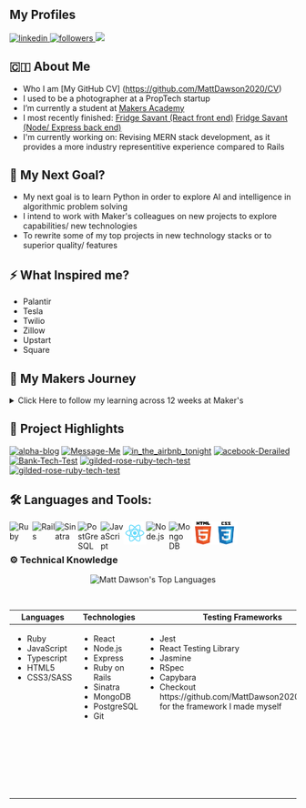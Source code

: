 ## My Profiles
 <a href="https://uk.linkedin.com/in/matt-dawson-2877ba129">
  <img alt="linkedin" title="My LinkedIn Page" src="https://img.shields.io/badge/LinkedIn-0077B5?style=for-the-badge&logo=linkedin&logoColor=white">
</a>
   
<a href="https://github.com/MattDawson2020">
  <img alt="followers" title="Follow me on Github" src="https://img.shields.io/github/followers/MattDawson2020?color=236ad3&labelColor=1155ba&style=for-the-badge&logo=github&label=Follow"/>
</a>

<a href="https://www.codewars.com/users/MattDawson">
  <img src="https://img.shields.io/badge/CodeWars-%23AD2C27?style=for-the-badge&logo=codewars&logoColor=white"/>
</a>
  
## 🇨🇮 About Me

- Who I am [My GitHub CV] (https://github.com/MattDawson2020/CV)
- I used to be a photographer at a PropTech startup
- I’m currently a student at [Makers Academy](https://makers.tech/about-us/)
- I most recently finished: [Fridge Savant (React front end)](https://github.com/jasonrowsell/fridge-savant-client) [Fridge Savant (Node/ Express back end)](https://github.com/mikejeuga/fridge-savant-server)
- I'm currently working on: Revising MERN stack development, as it provides a more industry representitive experience compared to Rails

## 🎯  My Next Goal?
- My next goal is to learn Python in order to explore AI and intelligence in algorithmic problem solving
- I intend to work with Maker's colleagues on new projects to explore capabilities/ new technologies
- To rewrite some of my top projects in new technology stacks or to superior quality/ features 


##  ⚡ What Inspired me?
- Palantir
- Tesla
- Twilio
- Zillow
- Upstart 
- Square


##  📘 My Makers Journey
<details>
 <summary>
  Click Here to follow my learning across 12 weeks at Maker's
 </summary>


 <details>
   <summary> Week 1: Test driving and debugging</summary>

   <table>
    <thead>
     <tr>
       <th>Weekly Challenge</th>
       <th>Weekend Challenge</th>
     </tr>
    </thead>
    <tbody>
     <tr>
      <td style="vertical-align: top">
        <p>
         This challenge was the first of my Maker's weekly challenges, coded in pairs with a randomised partner each day.
         The learning objectives for this week were:
        </p>
        <ul>
          <li> Test Driven Development (TDD) using RSpec</li>
          <li> Follow an appropriate debugging process to 'tighten the loop' and 'gain visbility' when faced with bugs</li>
          <li> Basic class structure and attributes</li>
         <li>https://github.com/MattDawson2020/boris_bike_challenge</li>
        </ul>
      </td>
      <td style="vertical-align: top">
       <p>
        This challenge was the first of my Maker's weekend challenge, intended to be done alone to reinforce the week's learning and concepts. 
        The necessary skills covered in this challenge were:
       </p>
         <ul>
           <li> TDD and RSpec</li>
           <li> Knowing when to split a class and how to add functionality</li>
           <li> Basic class structure and attributes</li>
          <li>https://github.com/MattDawson2020/airport_challeng-RB</li>
         </ul>
      </td>
   </table>
 </details>
  
 <details>
  <summary> Week 2: Object oriented programming </summary>
  <table>
   <thead>
    <tr>
      <th>Weekly Challenge</th>
      <th>Weekend Challenge</th>
    </tr>
   </thead>
   <tbody>
    <tr>
     <td style="vertical-align: top">
       <p>
        This challenge was the second of my Maker's weekly challenges, coded in pairs with a randomised partner each day. 
        The learning objectives for this week were:
       </p>
       <ul>
         <li> Class splitting to adhere to SRP</li>
         <li> Mocking and decoupling classes in tests</li>
         <li> Testing behaviour over state</li>
         <li> OOP and its' benefits</li>
         <li> Dependency injection</li>
        <li>https://github.com/MattDawson2020/oystercard</li>
       </ul>
     </td>
     <td style="vertical-align: top">
      <p>
       This challenge was the second of my Maker's weekend challenge, intended to be done alone to reinforce the week's learning and concepts. 
       This was the first time in Maker's I came across actual difficulty and had to go away to strategise. 
       Upon realising this was essentially a challenge of RSpec doubles and dependency injection I soon figured it out.
       The necessary skills covered in this challenge were:
      </p>
       <ul>
         <li> Mocking/ doubles in testing </li>
         <li> Using injected classes to build complexity while maintaining decoupled structure</li>
         <li> Using external API (Twilio)</li>
        <li>https://github.com/MattDawson2020/takeaway-challenge-RB</li>
       </ul>
     </td>
  </table>
 </details>
 
 <details>
 <summary> Week 3: Web applications </summary>
 <table>
  <thead>
   <tr>
     <th>Weekly Challenge</th>
     <th>Weekend Challenge</th>
   </tr>
  </thead>
  <tbody>
   <tr>
    <td style="vertical-align: top">
      <p>
       This challenge was the third of my Maker's weekly challenges, coded in pairs with a randomised partner each day.
       The learning objectives for this week were:
      </p>
      <ul>
        <li> Building a simple web app</li>
        <li> Understand the basics of HTTP requests/ response</li>
        <li> Basics of HTML, CSS</li>
        <li> Explain the MVC pattern</li>
        <li> How do servers and clients interact to create an application</li>
       <li>https://github.com/MattDawson2020/intro_to_web</li>
       <li>https://github.com/MattDawson2020/Battle</li>
      </ul>
    </td>
    <td style="vertical-align: top">
     <p>
      This challenge was the third of my Maker's weekend challenge, intended to be done alone to reinforce the week's learning and concepts.
      The necessary skills covered in this challenge were:
     </p>
      <ul>
        <li> How to render a backend program so it is no longer REPL only </li>
        <li> How to use MVC to update application as you run through its' functions</li>
        <li> Move on from purely back-end focussed code</li>
       <li>https://github.com/MattDawson2020/rps-challenge</li>
      </ul>
    </td>
  </table>
 </details>
  
<details>
 <summary> Week 4: Databases </summary>
 <table>
  <thead>
   <tr>
     <th>Weekly Challenge</th>
     <th>Weekend Challenge</th>
   </tr>
  </thead>
  <tbody>
   <tr>
    <td style="vertical-align: top">
      <p>
       This challenge was the fourth of my Maker's weekly challenges, coded in pairs with a randomised partner each day. 
       This week is where I would say the difficulty noticeably stepped up, with database interactions being more complex than previous weeks. 
       The learning objectives for this week were:
      </p>
      <ul>
        <li> Built a simple web app with a database attached to allow permanence</li>
        <li> Explain the basics of how databases work and how to use SQL to interact with them</li>
        <li> Object Relational Mapping (ORM) and manually writing a SQL interface with ruby</li>
        <li> RESTful routes</li>
       <li>https://github.com/MattDawson2020/bookmark-manager</li>
      </ul>
    </td>
    <td style="vertical-align: top">
     <p>
      This challenge was the fourth of my Maker's weekly challenges, coded in pairs with a randomised partner each day.
      The learning objectives for this week were:
     </p>
      <ul>
        <li> Built a web app with data permanence, allowing rendered data to persist between page refreshes</li>
        <li> Allow a user to input new data in order to change what is rendered, and have these changes persist</li>
       <li> Using a Ruby based ORM to interface with SQL based database</li>
       <li>https://github.com/MattDawson2020/chitter-challenge</li>
      </ul>
    </td>
  </table>
 </details>
  
<details>
 <summary> Week 5: AirBnb </summary>
 <table>
  <thead>
   <tr>
     <th>Group engineering project</th>
   </tr>
  </thead>
  <tbody>
   <tr>
    <td style="vertical-align: top">
      <p>
       This is the first of my Maker's group engineering projects, built in Ruby's Sinatra framework in a team of 4.
       Throughout this week we worked to user stories and specifications rather than direct challenge instructions for the first time.
       The ultimate aim was to both build a full stack fully functioning application, but also to do so using AGILE methodology.
       The learning objectives for this week were:
      </p>
      <ul>
        <li> Break down projects into tasks and allocate them to pairs</li>
        <li> Build to a specification (rather than challenges)</li>
        <li> Run stand-ups and retrospectives</li>
        <li> Use a branch/PR/merge git workflow</li>
        <li> Give and receive meaningful code review</li>
       <li>https://github.com/MattDawson2020/in_the_airbnb_tonight</li>
      </ul>
    </td>
  </table>
 </details>
 
<details>
 <summary> Week 6: Javascript </summary>
 <table>
  <thead>
   <tr>
     <th>Weekly Challenge</th>
   </tr>
  </thead>
  <tbody>
   <tr>
    <td style="vertical-align: top">
      <p>
       This challenge was the return to weekly pair programmed challenges following Airbnb group project week. 
       This week we began programming in JavaScript instead of Ruby, testing our ability to learn a new language. 
       The learning objectives for this week were:
      </p>
      <ul>
       <li> Test drive a simple front end web app with JavsScript</li>
       <li> Follow an effective process for learning a new language</li>
       <li> DOM manipulation</li>
       <li> Creating dynamic pages that do not rely on a page refresh</li>
       <li>https://github.com/MattDawson2020/Airport-Challenge-JS</li>
       <li>https://github.com/MattDawson2020/Thermostat-JS</li>
      </ul>
    </td>
  </table>
 </details>
 
<details>
 <summary> Week 7: Single page applications </summary>
 <table>
  <thead>
   <tr>
     <th>Weekly Challenge</th>
     <th>Weekend Challenge</th>
   </tr>
  </thead>
  <tbody>
   <tr>
    <td style="vertical-align: top">
      <p>
       This challenge was the seventh weekly challenge and the second group based project.
       We worked in a three to build a single page application that dynamically refreshes content using JS.
       In this week, while trying to replicate a test matcher, I also managed to (partially accidentally) create a functioning testing framework.
       The learning objectives for this week were:
      </p>
      <ul>
       <li> Build a dynamic single page app using only Pure JS</li>
       <li> Request and use data from an external API</li>
       <li> Explain that libraries are code that can be written by anyone</li>
       <li>https://github.com/MattDawson2020/notesApp</li>
      </ul>
    </td>
    <td style="vertical-align: top">
     <p>
      This challenge was the seventh of my Maker's weekend challenge, intended to be done alone to reinforce the week's learning and concepts. 
      The necessary skills covered in this challenge were:
     </p>
      <ul>
        <li> Build a dynamic single page app using only Pure JS</li>
       <li> Request and use data from an external API</li>
       <li>https://github.com/MattDawson2020/news-summary-challenge</li>
      </ul>
    </td>
  </table>
 </details>
 
<details>
 <summary> Weeks 8 & 9: Rails engineering project </summary>
 <table>
  <thead>
   <tr>
     <th>Weekly Challenge</th>
     <th>Weekend Challenge</th>
   </tr>
  </thead>
  <tbody>
   <tr>
    <td style="vertical-align: top">
      <p>
       The second Maker's group engineering project, this time we worked in a group of seven to try to recreate Facebook's functionality.<br>
       This would be done to AGILE methodology, using Ruby on Rails, and Bootstrap.<br>
       The learning objectives for this week were:
      </p>
      <ul>
       <li> Build a fully functioning web application from specifications</li>
       <li> Use Rails framework to simplify much of the previous weeks tasks in order to push on to new heights</li>
       <li> Understand and utilise new concepts such as migrations, validations, associations, embedded Ruby ETC</li>
       <li>https://github.com/MattDawson2020/acebook-Derailed</li>
      </ul>
    </td>
    <td style="vertical-align: top">
     <p>
      This challenge was the last of my Maker's weekend challenges, to test whether I could use Rails to create a full stack application. 
      The necessary skills covered in this challenge were:
     </p>
      <ul>
       <li> Build instagram with all the relevant features</li>
       <li> Build a full stack application in Rails</li>
       <li> Follow a TDD approach to a full stack application</li>
       <li>https://github.com/MattDawson2020/instagram-challenge</li>
      </ul>
    </td>
  </table>
 </details>
 
<details>
 <summary> Week 10: Individual tech tests </summary>
 <table>
  <thead>
   <tr>
     <th>Tech tests</th>
   </tr>
  </thead>
  <tbody>
   <tr>
    <td style="vertical-align: top">
      <p>
       The aims of this week were to attempt individual tech tests in order to solve popular engineering problems. <br>
       These were done alone once and submitted to Maker's coaches, who then provided feedback for a refactor. <br>
       Details of coaches feedback and proposed changes are inside the repos.<br>
       The learning objectives for this week were:
      </p>
      <ul>
       <li> To solve a challenging technical problem by writing well crafted code</li>
       <li> Have developed a structured process to approaching complex problems, utilising TDD and good OO design skills</li>
       <li>https://github.com/MattDawson2020/Bank-Tech-Test</li>
       <li>https://github.com/MattDawson2020/gilded-rose-ruby-tech-test</li>
       <li> JS bank tech test is almost complete and will be posted here soon</li>
      </ul>
    </td>
  </table>
 </details>
 
 <details>
 <summary> Weeks 11 & 12: Final Project </summary>
  <table>
   <thead>
    <tr>
     <th> The outline</th>
    </tr>
   </thead>
   <tbody>
    <td style="verticl-align: top">
      In our final project, my team decided to build a simple API based app that could search for recipes from your chosen ingredients. 
      This was intentionally kept simple to allow us to focus on the main challenge, using the MERN stack with no previous experience in less than two weeks.
      We were successful in this and using REACT allowed us to create a dynamic and flowing front end with tight UX and styling.
      Using MONGO, EXPRESS, and NODE for the back end meant our bookmarks were saved in JSON format, the same as the API returns, allowing reuse of components.
    </td>
   </tbody>
  </table>
 <table>
  <thead>
   <tr>
     <th>Server side</th>
     <th>Client side</th>
   </tr>
  </thead>
  <tbody>
   <tr>
    <td style="vertical-align: top">
      <p>
       The Server side project was built my members of my team, intended to store user & bookmark data as JSON packages.
       This also allowed us to move on from using sessions to the far more popular JAVASCRIPT WEB TOKENS for authentication.
       The learning objectives for this week were:
      </p>
      <ul>
       <li> To use high-quality processes to build an extended project in a team</li>
       <li> Creating a fully functioning back end server in entirely new languages/ frameworks</li>
       <li>https://github.com/mikejeuga/fridge-savant-server</li>
      </ul>
    </td>
    <td style="vertical-align: top">
     <p>
      The client REACT application was built by myelf and other members of my team. 
      I mainly worked on the API data requests and the Meal card components, as well as the advertising preview column.
      The necessary skills covered in this challenge were:
     </p>
      <ul>
       <li> Building reusable and DRY components</li>
       <li> Using states, contexts and other REACT functionality to optimise the logic</li>
       <li> Learn to use an entirely new framework while maintaing best practices</li>
       <li>https://github.com/jasonrowsell/fridge-savant-client</li>
      </ul>
    </td>
  </table>
 </details>
 
</details>

## 🌱 Project Highlights

<p align="left">
   <a href="https://github.com/MattDawson2020/alpha-blog"><img width="282" src="https://denvercoder1-github-readme-stats.vercel.app/api/pin/?username=MattDawson2020&repo=alpha-blog&show_icons=false&count_private=true&theme=react&hide_border=true&bg_color=1F222A" alt="alpha-blog"></a>
   <a href="https://github.com/MattDawson2020/MessageMe"><img width="282" src="https://denvercoder1-github-readme-stats.vercel.app/api/pin/?username=MattDawson2020&repo=MessageMe&show_icons=false&count_private=true&theme=react&hide_border=true&bg_color=1F222A" alt="Message-Me"></a>
   <a href="https://github.com/MattDawson2020/in_the_airbnb_tonight"><img width="282" src="https://denvercoder1-github-readme-stats.vercel.app/api/pin/?username=MattDawson2020&repo=in_the_airbnb_tonight&show_icons=false&count_private=true&theme=react&hide_border=true&bg_color=1F222A" alt="in_the_airbnb_tonight"></a>
  <a href="https://github.com/MattDawson2020/acebook-Derailed"><img width="282" src="https://denvercoder1-github-readme-stats.vercel.app/api/pin/?username=MattDawson2020&repo=acebook-Derailed&show_icons=false&count_private=true&theme=react&hide_border=true&bg_color=1F222A" alt="acebook-Derailed"></a>
  <a href="https://github.com/MattDawson2020/Bank-Tech-Test"><img width="282" src="https://denvercoder1-github-readme-stats.vercel.app/api/pin?username=MattDawson2020&repo=Bank-Tech-Test&show_icons=false&count_private=true&theme=react&hide_border=true&bg_color=1F222A" alt="Bank-Tech-Test"></a>
  <a href="https://github.com/MattDawson2020/gilded-rose-ruby-tech-test"><img width="282" src="https://denvercoder1-github-readme-stats.vercel.app/api/pin/?username=MattDawson2020&repo=gilded-rose-ruby-tech-test&show_icons=false&count_private=true&theme=react&hide_border=true&bg_color=1F222A" alt="gilded-rose-ruby-tech-test"></a>
  <a href=https://github.com/jasonrowsell/fridge-savant-client><img width="282" src="https://denvercoder1-github-readme-stats.vercel.app/api/pin/?username=jasonrowsell&repo=fridge-savant-client&show_icons=false&count_private=true&theme=react&hide_border=true&bg_color=1F222A" alt="gilded-rose-ruby-tech-test"></a>
  
</p>

## 🛠 Languages and Tools:

<img align="left" alt="Ruby" width="40px" src="https://cdn.svgporn.com/logos/ruby.svg" />
<img align="left" alt="Rails" width="40px" src="https://pbs.twimg.com/media/CZGHPChUAAA3jqE.png" />
<img align="left" alt="Sinatra" width="40px" src="https://cdn.svgporn.com/logos/sinatra.svg" />
<img align="left" alt="PostGreSQL" width="40px" src="https://cdn.svgporn.com/logos/postgresql.svg" />
<img align="left" alt="JavaScript" width="40px" src="https://cdn.svgporn.com/logos/javascript.svg" />
<img align="left" alt="React" width="40px" src="https://raw.githubusercontent.com/github/explore/80688e429a7d4ef2fca1e82350fe8e3517d3494d/topics/react/react.png" />
<img align="left" alt="Node.js" width="40px" src="https://cdn.svgporn.com/logos/nodejs-icon.svg" />
<img align="left" alt="Mongo DB" width="40px" src="https://img.icons8.com/color/452/mongodb.png" />
<img align="left" alt="HTML5" width="40px" src="https://raw.githubusercontent.com/github/explore/80688e429a7d4ef2fca1e82350fe8e3517d3494d/topics/html/html.png" />
<img align="left" alt="CSS3" width="40px" src="https://raw.githubusercontent.com/github/explore/80688e429a7d4ef2fca1e82350fe8e3517d3494d/topics/css/css.png" />

<br/>

<br/>

### ⚙︎ Technical Knowledge

<p align="center">
  <img alt="Matt Dawson's Top Languages" src="https://github-readme-stats.vercel.app/api/top-langs/?username=MattDawson2020&langs_count=8&count_private=true&layout=compact&theme=react&hide_border=true&bg_color=0D1117" /></a>
</p>

<br />

<table>
  <thead>
    <tr>
      <th>Languages</th>
      <th>Technologies</th>
      <th>Testing Frameworks</th>
      <th>Concepts</th>
    </tr>
  </thead>
  <tbody>
    <tr>
      <td style="vertical-align: top">
        <ul>
         <li>Ruby</li>
          <li>JavaScript</li>
          <li>Typescript</li>
          <li>HTML5</li>
          <li>CSS3/SASS</li>
        </ul>
      </td>
      <td style="vertical-align: top">
        <ul>
          <li>React</li>
          <li>Node.js</li>
          <li>Express</li>
          <li>Ruby on Rails</li>
          <li>Sinatra</li>
          <li>MongoDB</li>
          <li>PostgreSQL</li>
          <li>Git</li>
        </ul>
      </td>
      <td style="vertical-align: top">
        <ul>
          <li>Jest</li>
          <li>React Testing Library</li>
          <li>Jasmine</li>
          <li>RSpec</li>
          <li>Capybara</li>
          <li>Checkout https://github.com/MattDawson2020/notesApp for the framework I made myself</li>
        </ul>
      </td>
      <td style="vertical-align: top">
        <ul>
          <li>XP/Agile methodology</li>
          <li>TDD/BDD</li>
          <li>OOP/D</li>
          <li>MVC Pattern</li>
          <li>RESTful APIs</li>
          <li>Mentoring</li>
          <li>Remote working</li>
          <li>Pair programming</li>
          <li>Continuous Integration & Deployment</li>
          <li>Git workflow</li>
          <li>Code review</li>
        </ul>
      </td>
    </tr>
  </tbody>
</table>


<!--START_SECTION:activity-->

<!--END_SECTION:activity-->




